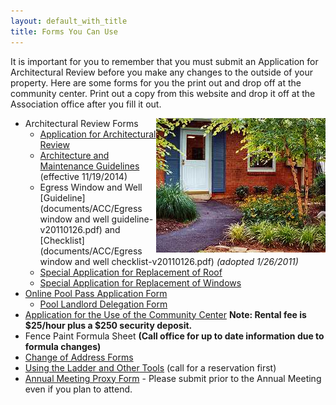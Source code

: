 ```yaml
---
layout: default_with_title
title: Forms You Can Use
---
```


It is important for you to remember that you must submit an Application for Architectural Review before you make any changes to the outside of your property. Here are some forms for you the print out and drop off at the community center. Print out a copy from this website and drop it off at the Association office after you fill it out. 

<img alt="Association Office Door" src="images/office_door.jpg" style="float: right;" />

*   Architectural Review Forms
    *   [Application for Architectural Review](https://skydrive.live.com/redir?resid=529E6218CA92DA58%211560)
    *   [Architecture and Maintenance Guidelines](https://onedrive.live.com/redir?resid=529E6218CA92DA58%214991) (effective 11/19/2014)
    *   Egress Window and Well [Guideline](documents/ACC/Egress window and well guideline-v20110126.pdf) and [Checklist](documents/ACC/Egress window and well checklist-v20110126.pdf) _(adopted 1/26/2011)_
    *   [Special Application for Replacement of Roof](https://1drv.ms/b/s!AljaksoYYp5Sgb01mFMnH0Qe5ALtew) 
    *   [Special Application for Replacement of Windows](https://1drv.ms/b/s!AljaksoYYp5Sgb00x5lO4gvGsA0kGQ) 
*   [Online Pool Pass Application Form](https://goo.gl/forms/6EmqOO8sSx5ikyi23)
	*   [Pool Landlord Delegation Form](https://onedrive.live.com/redir?resid=529E6218CA92DA58%218629)
*   [Application for the Use of the Community Center](https://skydrive.live.com/redir?resid=529E6218CA92DA58%211556)
     **Note: Rental fee is $25/hour plus a $250 security deposit.**
*   Fence Paint Formula Sheet
     **(Call office for up to date information due to formula changes)**
*   [Change of Address Forms](documents/forms/Change_of_Address.pdf)
*   [Using the Ladder and Other Tools](documents/forms/Ladder_Tool_Agreement.pdf) (call for a reservation first)
*   [Annual Meeting Proxy Form](documents/forms/Annual_Meeting_Proxy.pdf) - Please submit prior to the Annual Meeting even if you plan to attend.


